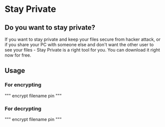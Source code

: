 # Stay Private
## Do you want to stay private?
If you want to stay private and keep your files secure from hacker attack, or if you share your PC with someone else and don't want the other user to see your files - Stay Private is a right tool for you. You can download it right now for free.
## Usage
### For encrypting
"""
encrypt filename pin
"""
### For decrypting
"""
encrypt filename pin
"""